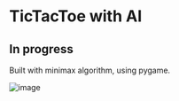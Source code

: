 # TicTacToe with AI
## In progress
Built with minimax algorithm, using pygame.


![image](https://github.com/Gemmus/TicTacToe_AI/assets/112064697/f5ff195d-cbaa-4d9d-8a84-0c9c96af5f68)

